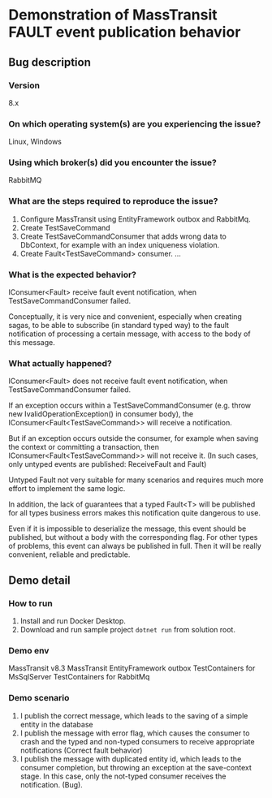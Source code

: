 # Demonstration of MassTransit FAULT event publication behavior

## Bug description

### Version

8.x

### On which operating system(s) are you experiencing the issue?

Linux, Windows

### Using which broker(s) did you encounter the issue?

RabbitMQ

### What are the steps required to reproduce the issue?

1. Configure MassTransit using EntityFramework outbox and RabbitMq.
2. Create TestSaveCommand
3. Create TestSaveCommandConsumer that adds wrong data to DbContext, for example with an index uniqueness violation.
4. Create Fault\<TestSaveCommand\> consumer.
...


### What is the expected behavior?

IConsumer<Fault<TestSaveCommand>> receive fault event notification, when TestSaveCommandConsumer failed.

Conceptually, it is very nice and convenient, especially when creating sagas, to be able to subscribe (in standard typed way) to the fault notification of processing a certain message, with access to the body of this message.

### What actually happened?

IConsumer<Fault<TestSaveCommand>> does not receive fault event notification, when TestSaveCommandConsumer failed.

If an exception occurs within a TestSaveCommandConsumer (e.g. throw new IvalidOperationException() in consumer body), the IConsumer\<Fault\<TestSaveCommand\>\> will receive a notification.

But if an exception occurs outside the consumer, for example when saving the context or committing a transaction, then IConsumer\<Fault\<TestSaveCommand\>\> will not receive it. (In such cases, only untyped events are published: ReceiveFault and Fault)

Untyped Fault not very suitable for many scenarios and requires much more effort to implement the same logic.

In addition, the lack of guarantees that a typed Fault\<T\> will be published for all types business errors makes this notification quite dangerous to use.

Even if it is impossible to deserialize the message, this event should be published, but without a body with the corresponding flag. For other types of problems, this event can always be published in full.
Then it will be really convenient, reliable and predictable.


## Demo detail

### How to run

1. Install and run Docker Desktop.
2. Download and run sample project `dotnet run` from solution root.

### Demo env

MassTransit v8.3
MassTransit EntityFramework outbox
TestContainers for MsSqlServer
TestContainers for RabbitMq

### Demo scenario

1. I publish the correct message, which leads to the saving of a simple entity in the database
2. I publish the message with error flag, which causes the consumer to crash and the typed and non-typed consumers to receive appropriate notifications (Correct fault behavior)
3. I publish the message with duplicated entity id, which leads to the consumer completion, but throwing an exception at the save-context stage. In this case, only the not-typed consumer receives the notification. (Bug).
